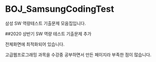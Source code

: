 # BOJ_SamsungCodingTest
삼성 SW 역량테스트 기출문제 모음집입니다.

##2020 상반기 SW 역량 테스트 기출문제 추가

전체화면에 최적화되어 있습니다.

고급웹프로그래밍 과목을 수강중 공부하면서 만든 페이지라 부족한 점이 많습니다.
